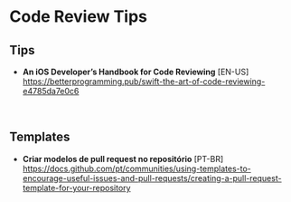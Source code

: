 # Code Review Tips

## Tips
- **An iOS Developer’s Handbook for Code Reviewing** [EN-US] \
https://betterprogramming.pub/swift-the-art-of-code-reviewing-e4785da7e0c6

<br>

## Templates
- **Criar modelos de pull request no repositório** [PT-BR] \
https://docs.github.com/pt/communities/using-templates-to-encourage-useful-issues-and-pull-requests/creating-a-pull-request-template-for-your-repository
